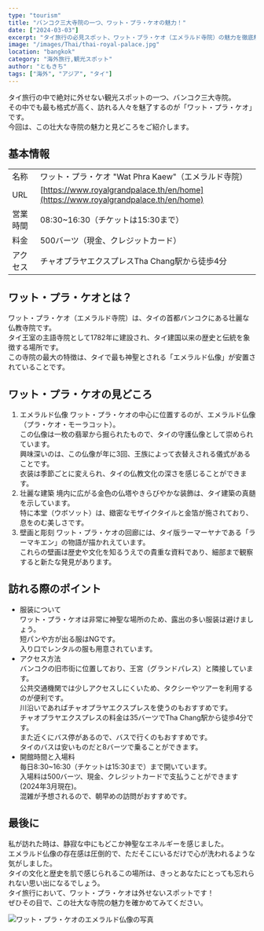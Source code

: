 ```yaml
---
type: "tourism"
title: "バンコク三大寺院の一つ、ワット・プラ・ケオの魅力！"
date: ["2024-03-03"]
excerpt: "タイ旅行の必見スポット、ワット・プラ・ケオ（エメラルド寺院）の魅力を徹底解説！エメラルド仏像や壮麗な建築、歴史的な壁画など、訪れる際のポイントやアクセス情報も詳しく紹介します。"
image: "/images/Thai/thai-royal-palace.jpg"
location: "bangkok"
category: "海外旅行,観光スポット"
author: "ともきち"
tags: ["海外", "アジア", "タイ"]
---
```


タイ旅行の中で絶対に外せない観光スポットの一つ、バンコク三大寺院。  
その中でも最も格式が高く、訪れる人々を魅了するのが「ワット・プラ・ケオ」です。  
今回は、この壮大な寺院の魅力と見どころをご紹介します。

## 基本情報

|          |                                                                                    |
| -------- | ---------------------------------------------------------------------------------- |
| 名称     | ワット・プラ・ケオ "Wat Phra Kaew"（エメラルド寺院）                               |
| URL      | [https://www.royalgrandpalace.th/en/home](https://www.royalgrandpalace.th/en/home) |
| 営業時間 | 08:30~16:30（チケットは15:30まで）                                                 |
| 料金     | 500バーツ（現金、クレジットカード）                                                |
| アクセス | チャオプラヤエクスプレスTha Chang駅から徒歩4分                                     |

## ワット・プラ・ケオとは？

ワット・プラ・ケオ（エメラルド寺院）は、タイの首都バンコクにある壮麗な仏教寺院です。  
タイ王室の主語寺院として1782年に建設され、タイ建国以来の歴史と伝統を象徴する場所です。  
この寺院の最大の特徴は、タイで最も神聖とされる「エメラルド仏像」が安置されていることです。

## ワット・プラ・ケオの見どころ

1. エメラルド仏像
   ワット・プラ・ケオの中心に位置するのが、エメラルド仏像（プラ・ケオ・モーラコット）。  
   この仏像は一枚の翡翠から掘られたもので、タイの守護仏像として崇められています。  
   興味深いのは、この仏像が年に3回、王族によって衣替えされる儀式があることです。  
   衣装は季節ごとに変えられ、タイの仏教文化の深さを感じることができます。
2. 壮麗な建築
   境内に広がる金色の仏塔やきらびやかな装飾は、タイ建築の真髄を示しています。  
   特に本堂（ウボソット）は、緻密なモザイクタイルと金箔が施されており、息をのむ美しさです。
3. 壁画と彫刻
   ワット・プラ・ケオの回廊には、タイ版ラーマーヤナである「ラーマキエン」の物語が描かれえています。  
   これらの壁画は歴史や文化を知るうえでの貴重な資料であり、細部まで観察すると新たな発見があります。

## 訪れる際のポイント

- 服装について  
  ワット・プラ・ケオは非常に神聖な場所のため、露出の多い服装は避けましょう。  
  短パンや方が出る服はNGです。  
  入り口でレンタルの服も用意されています。
- アクセス方法  
  バンコクの旧市街に位置しており、王宮（グランドパレス）と隣接しています。  
  公共交通機関では少しアクセスしにくいため、タクシーやツアーを利用するのが便利です。  
  川沿いであればチャオプラヤエクスプレスを使うのもおすすめです。  
  チャオプラヤエクスプレスの料金は35バーツでTha Chang駅から徒歩4分です。  
  また近くにバス停があるので、バスで行くのもおすすめです。  
  タイのバスは安いものだと8バーツで乗ることができます。
- 開館時間と入場料  
  毎日8:30~16:30（チケットは15:30まで）まで開いています。  
  入場料は500バーツ、現金、クレジットカードで支払うことができます(2024年3月現在)。  
  混雑が予想されるので、朝早めの訪問がおすすめです。

## 最後に

私が訪れた時は、静寂な中にもどこか神聖なエネルギーを感じました。  
エメラルド仏像の存在感は圧倒的で、ただそこにいるだけで心が洗われるような気がしました。  
タイの文化と歴史を肌で感じられるこの場所は、きっとあなたにとっても忘れられない思い出になるでしょう。  
タイ旅行において、ワット・プラ・ケオは外せないスポットです！  
ぜひその目で、この壮大な寺院の魅力を確かめてみてください。

![ワット・プラ・ケオのエメラルド仏像の写真](/images/Thai/wat-phra-kaew1.jpg)

